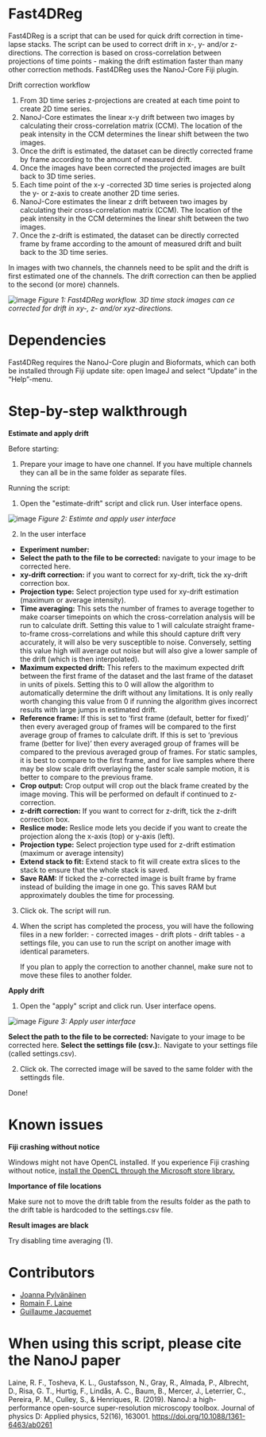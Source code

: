 # Fast4DReg


Fast4DReg is a script that can be used for quick drift correction in time-lapse stacks. The script can be used to correct drift in x-, y- and/or z-directions. The correction is based on cross-correlation between projections of time points - making the drift estimation faster than many other correction methods. Fast4DReg uses the NanoJ-Core Fiji plugin.

Drift correction workflow
1. From 3D time series z-projections are created at each time point to create 2D time series. 
2. NanoJ-Core estimates the linear x-y drift between two images by calculating their cross-correlation matrix (CCM). The location of the peak intensity in the CCM determines the linear shift between the two images. 
3. Once the drift is estimated, the dataset can be directly corrected frame by frame according to the amount of measured drift. 
4. Once the images have been corrected the projected images are built back to 3D time series.
5. Each time point of the x-y -corrected 3D time series is projected along the y- or z-axis to create another 2D time series. 
6. NanoJ-Core estimates the linear z drift between two images by calculating their cross-correlation matrix (CCM). The location of the peak intensity in the CCM determines the linear shift between the two images. 
7. Once the z-drift is estimated, the dataset can be directly corrected frame by frame according to the amount of measured drift and built back to the 3D time series.

In images with two channels, the channels need to be split and the drift is first estimated one of the channels. The drift correction can then be applied to the second (or more) channels.

![image](images/methodDescription.png)
*Figure 1: Fast4DReg workflow. 3D time stack images can ce corrected for drift in xy-, z- and/or xyz-directions.*

# Dependencies

Fast4DReg requires the NanoJ-Core plugin and Bioformats, which can both be installed through Fiji update site: open ImageJ and select “Update” in the “Help”-menu.


# Step-by-step walkthrough

**Estimate and apply drift**

Before starting:
1. Prepare your image to have one channel. If you have multiple channels they can all be in the same folder as separate files.

Running the script:
1. Open the "estimate-drift" script and click run. User interface opens.

![image](images/Fast4DregUI.png)
*Figure 2: Estimte and apply user interface*

2. In the user interface
- **Experiment number:**
- **Select the path to the file to be corrected:** navigate to your image to be corrected here.
- **xy-drift correction:** if you want to correct for xy-drift, tick the xy-drift correction box.
- **Projection type:** Select projection type used for xy-drift estimation (maximum or average intensity).
- **Time averaging:** This sets the number of frames to average together to make coarser timepoints on which the
cross-correlation analysis will be run to calculate drift. Setting this value to 1 will calculate
straight frame-to-frame cross-correlations and while this should capture drift very accurately, it
will also be very susceptible to noise. Conversely, setting this value high will average out noise
but will also give a lower sample of the drift (which is then interpolated).
- **Maximum expected drift:** This refers to the maximum expected drift between the first frame of the dataset and the last
frame of the dataset in units of pixels. Setting this to 0 will allow the algorithm to automatically
determine the drift without any limitations. It is only really worth changing this value from 0 if
running the algorithm gives incorrect results with large jumps in estimated drift.
- **Reference frame:** If this is set to ‘first frame (default, better for fixed)’ then every averaged group of frames will be
compared to the first average group of frames to calculate drift. If this is set to ‘previous frame
(better for live)’ then every averaged group of frames will be compared to the previous averaged
group of frames. For static samples, it is best to
compare to the first frame, and for live samples where there may be slow scale drift overlaying
the faster scale sample motion, it is better to compare to the previous frame.
- **Crop output:** Crop output will crop out the black frame created by the image moving. This will be performed on default if continued to z-correction.
- **z-drift correction:** If you want to correct for z-drift, tick the z-drift correction box.
- **Reslice mode:** Reslice mode lets you decide if you want to create the projection along the x-axis (top) or y-axis (left).
- **Projection type:** Select projection type used for z-drift estimation (maximum or average intensity) 
- **Extend stack to fit:** Extend stack to fit will create extra slices to the stack to ensure that the whole stack is saved.
- **Save RAM:** If ticked the z-corrected image is built frame by frame instead of building the image in one go. This saves RAM but approximately doubles the time for processing.
  
3. Click ok. The script will run.
4. When the script has completed the process, you will have the following files in a new forlder:
       - corrected images
       - drift plots
       - drift tables
       - a settings file, you can use to run the script on another image with identical parameters. 
   
   If you plan to apply the correction to another channel, make sure not to move these files to another folder.
  
**Apply drift**

1. Open the "apply" script and click run. User interface opens.  

![image](images/applyUI.png)
*Figure 3: Apply user interface*


**Select the path to the file to be corrected:** Navigate to your image to be corrected here.
**Select the settings file (csv.):**. Navigate to your settings file (called settings.csv).

2. Click ok. The corrected image will be saved to the same folder with the settingds file.

Done!



# Known issues

**Fiji crashing without notice**

Windows might not have OpenCL installed. If you experience Fiji crashing without notice, [install the OpenCL through the Microsoft store library.](https://www.microsoft.com/en-us/p/opencl-and-opengl-compatibility-pack/9nqpsl29bfff?activetab=pivot:overviewtab)

**Importance of file locations**

Make sure not to move the drift table from the results folder as the path to the drift table is hardcoded to the settings.csv file. 

**Result images are black**

Try disabling time averaging (1).


# Contributors

* [Joanna Pylvänäinen](https://twitter.com/JwPylvanainen)
* [Romain F. Laine](https://twitter.com/LaineBioImaging)
* [Guillaume Jacquemet](https://twitter.com/guijacquemet)



# When using this script, please cite the NanoJ paper

Laine, R. F., Tosheva, K. L., Gustafsson, N., Gray, R., Almada, P., Albrecht, D., Risa, G. T., Hurtig, F., Lindås, A. C., Baum, B., Mercer, J., Leterrier, C., Pereira, P. M., Culley, S., & Henriques, R. (2019). NanoJ: a high-performance open-source super-resolution microscopy toolbox. Journal of physics D: Applied physics, 52(16), 163001. https://doi.org/10.1088/1361-6463/ab0261


